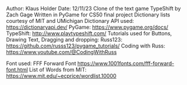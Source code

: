 Author: Klaus Holder
Date: 12/11/23
Clone of the text game TypeShift by Zach Gage
Written in PyGame for CS50 final project
Dictionary lists courtesy of MIT and UMichigan
Dictionary API used: https://dictionaryapi.dev/
PyGame: https://www.pygame.org/docs/
TypeShift: http://www.playtypeshift.com/
Tutorials used for Buttons, Drawing Text, Dragging and dropping: 
Russ123: https://github.com/russs123/pygame_tutorials/
Coding with Russ: https://www.youtube.com/@CodingWithRuss

Font used: FFF Forward Font
https://www.1001fonts.com/fff-forward-font.html
List of Words from MIT: https://www.mit.edu/~ecprice/wordlist.10000